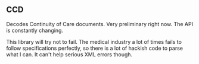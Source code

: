 CCD
---

Decodes Continuity of Care documents. Very preliminary right now. The API is constantly changing.


This library will try not to fail. The medical industry a lot of times fails to follow specifications perfectly, so there is a lot of hackish code to parse what I can. It can't help serious XML errors though.